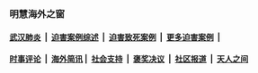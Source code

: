 
### 明慧海外之窗

####  [武汉肺炎](indexes/365.md?t=04210401) &nbsp;|&nbsp;  [迫害案例综述](indexes/328.md?t=04210401) &nbsp;|&nbsp; [迫害致死案例](indexes/277.md?t=04210401)  &nbsp;|&nbsp; [更多迫害案例](indexes/81.md?t=04210401)  &nbsp;|&nbsp; 
####  [时事评论](indexes/19.md?t=04210401) &nbsp;|&nbsp; [海外简讯](indexes/245.md?t=04210401)&nbsp;|&nbsp;  [社会支持](indexes/140.md?t=04210401) &nbsp;|&nbsp; [褒奖决议](indexes/282.md?t=04210401) &nbsp;|&nbsp; [社区报道](indexes/91.md?t=04210401)  &nbsp;|&nbsp; [天人之间](indexes/78.md?t=04210401) 

